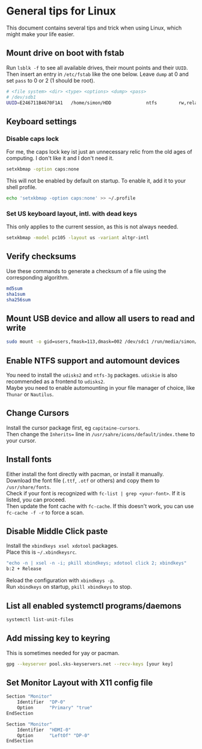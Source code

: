 # General tips for Linux

This document contains several tips and trick when using Linux, which might make your life easier.

## Mount drive on boot with fstab
Run `lsblk -f` to see all available drives, their mount points and their `UUID`.  
Then insert an entry in `/etc/fstab` like the one below. Leave `dump` at 0 and set `pass` to 0 or 2 (1 should be root).

```sh
# <file system> <dir> <type> <options> <dump> <pass>
# /dev/sdb1
UUID=E246711B4670F1A1	/home/simon/HDD         	ntfs      	rw,relatime	0 2
```

## Keyboard settings

### Disable caps lock

For me, the caps lock key ist just an unnecessary relic from the old ages of computing. I don't like it and I don't need it.

```sh
setxkbmap -option caps:none
```

This will not be enabled by default on startup. To enable it, add it to your shell profile.

```sh
echo 'setxkbmap -option caps:none' >> ~/.profile
```

### Set US keyboard layout, intl. with dead keys

This only applies to the current session, as this is not always needed.

```sh
setxkbmap -model pc105 -layout us -variant altgr-intl 
```

## Verify checksums

Use these commands to generate a checksum of a file using the corresponding algorithm.

```sh
md5sum
sha1sum
sha256sum
```

## Mount USB device and allow all users to read and write

```sh
sudo mount -o gid=users,fmask=113,dmask=002 /dev/sdc1 /run/media/simon/
```

## Enable NTFS support and automount devices

You need to install the `udisks2` and `ntfs-3g` packages. `udiskie` is also recommended as a frontend to `udisks2`.  
Maybe you need to enable automounting in your file manager of choice, like `Thunar` or `Nautilus`.

## Change Cursors

Install the cursor package first, eg `capitaine-cursors`.  
Then change the `Inherits=` line in `/usr/sahre/icons/default/index.theme` to your cursor.

## Install fonts

Either install the font directly with pacman, or install it manually.  
Download the font file (`.ttf`, `.otf` or others) and copy them to `/usr/share/fonts`.  
Check if your font is recognized with `fc-list | grep <your-font>`. If it is listed, you can proceed.  
Then update the font cache with `fc-cache`. If this doesn't work, you can use `fc-cache -f -r` to force a scan.  

## Disable Middle Click paste

Install the `xbindkeys xsel xdotool` packages.  
Place this is `~/.xbindkeysrc`.

```sh
"echo -n | xsel -n -i; pkill xbindkeys; xdotool click 2; xbindkeys"
b:2 + Release
```

Reload the configuration with `xbindkeys -p`.  
Run `xbindkeys` on startup, `pkill xbindkeys` to stop.

## List all enabled systemctl programs/daemons

```sh
systemctl list-unit-files
```

## Add missing key to keyring

This is sometimes needed for yay or pacman.

```sh
gpg --keyserver pool.sks-keyservers.net --recv-keys [your key]
```

## Set Monitor Layout with X11 config file

```sh
Section "Monitor"
	Identifier	"DP-0"
	Option		"Primary" "true"
EndSection

Section "Monitor"
	Identifier	"HDMI-0"
	Option		"LeftOf" "DP-0"
EndSection
```
